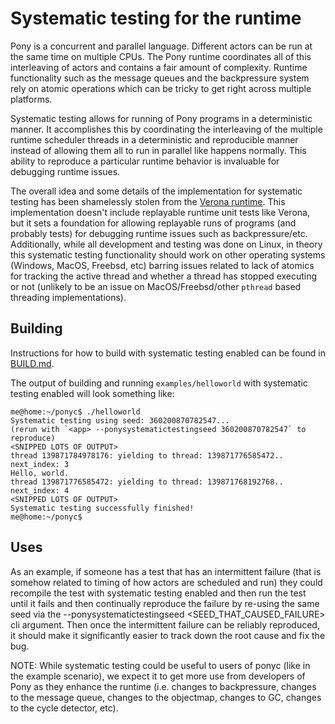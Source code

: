 # Systematic testing for the runtime

Pony is a concurrent and parallel language. Different actors can be run at the same time on multiple CPUs. The Pony runtime coordinates all of this interleaving of actors and contains a fair amount of complexity. Runtime functionality such as the message queues and the backpressure system rely on atomic operations which can be tricky to get right across multiple platforms.

Systematic testing allows for running of Pony programs in a deterministic manner. It accomplishes this by coordinating the interleaving of the multiple runtime scheduler threads in a deterministic and reproducible manner instead of allowing them all to run in parallel like happens normally. This ability to reproduce a particular runtime behavior is invaluable for debugging runtime issues.

The overall idea and some details of the implementation for systematic testing has been shamelessly stolen from the [Verona runtime](https://github.com/microsoft/verona/blob/master/docs/explore.md#systematic-testing). This implementation doesn't include replayable runtime unit tests like Verona, but it sets a foundation for allowing replayable runs of programs (and probably tests) for debugging runtime issues such as backpressure/etc. Additionally, while all development and testing was done on Linux, in theory this systematic testing functionality should work on other operating systems (Windows, MacOS, Freebsd, etc) barring issues related to lack of atomics for tracking the active thread and whether a thread has stopped executing or not (unlikely to be an issue on MacOS/Freebsd/other `pthread` based threading implementations).

## Building

Instructions for how to build with systematic testing enabled can be found in [BUILD.md](BUILD.md).

The output of building and running `examples/helloworld` with systematic testing enabled will look something like:

```
me@home:~/ponyc$ ./helloworld
Systematic testing using seed: 360200870782547...
(rerun with `<app> --ponysystematictestingseed 360200870782547` to reproduce)
<SNIPPED LOTS OF OUTPUT>
thread 139871784978176: yielding to thread: 139871776585472.. next_index: 3
Hello, world.
thread 139871776585472: yielding to thread: 139871768192768.. next_index: 4
<SNIPPED LOTS OF OUTPUT>
Systematic testing successfully finished!
me@home:~/ponyc$
```

## Uses

As an example, if someone has a test that has an intermittent failure (that is somehow related to timing of how actors are scheduled and run) they could recompile the test with systematic testing enabled and then run the test until it fails and then continually reproduce the failure by re-using the same seed via the --ponysystematictestingseed <SEED_THAT_CAUSED_FAILURE> cli argument. Then once the intermittent failure can be reliably reproduced, it should make it significantly easier to track down the root cause and fix the bug.

NOTE: While systematic testing could be useful to users of ponyc (like in the example scenario), we expect it to get more use from developers of Pony as they enhance the runtime (i.e. changes to backpressure, changes to the message queue, changes to the objectmap, changes to GC, changes to the cycle detector, etc).
